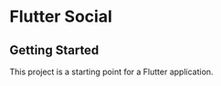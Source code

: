 # Flutter Social


## Getting Started

This project is a starting point for a Flutter application.

